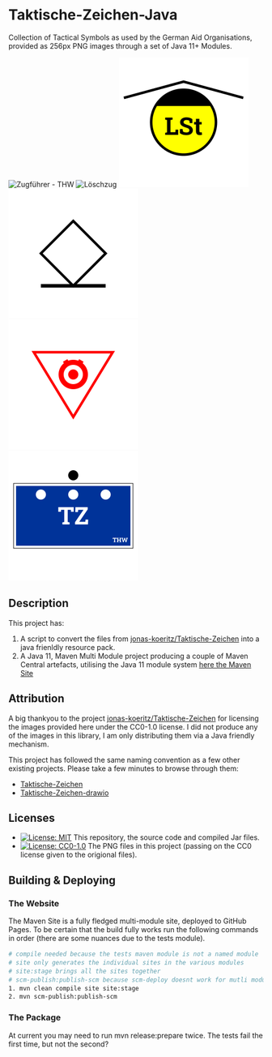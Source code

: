 # Taktische-Zeichen-Java

Collection of Tactical Symbols as used by the German Aid Organisations, provided as 256px PNG images through a set of Java 11+ Modules.

![Zugführer - THW](https://raw.githubusercontent.com/liturner/Taktische-Zeichen-Java/main/de.turnertech.tz/src/main/resources/de/turnertech/tz/symbol/personen/thw/Zugführer_TZ.png)
![Löschzug](https://raw.githubusercontent.com/liturner/Taktische-Zeichen-Java/main/de.turnertech.tz/src/main/resources/de/turnertech/tz/symbol/einheiten/feuerwehr/Löschzug.png)
![Leitstelle](https://raw.githubusercontent.com/liturner/Taktische-Zeichen-Java/main/de.turnertech.tz/src/main/resources/de/turnertech/tz/symbol/einrichtungen/Leitstelle.png)
![Gerettete Person](https://raw.githubusercontent.com/liturner/Taktische-Zeichen-Java/main/de.turnertech.tz/src/main/resources/de/turnertech/tz/symbol/personen/Gerettete_Person.png)
![Gefahr durch Explosivstoffe](https://raw.githubusercontent.com/liturner/Taktische-Zeichen-Java/main/de.turnertech.tz/src/main/resources/de/turnertech/tz/symbol/gefahren/Gefahr_durch_Explosivstoffe.png)
![Zugtrupp - THW](https://raw.githubusercontent.com/liturner/Taktische-Zeichen-Java/main/de.turnertech.tz/src/main/resources/de/turnertech/tz/symbol/einheiten/thw/Zugtrupp.png)

## Description

This project has:

1. A script to convert the files from [jonas-koeritz/Taktische-Zeichen](https://github.com/jonas-koeritz/Taktische-Zeichen) into a java frienldly resource pack.
2. A Java 11, Maven Multi Module project producing a couple of Maven Central artefacts, utilising the Java 11 module system [here the Maven Site](https://liturner.github.io/Taktische-Zeichen-Java/)

## Attribution

A big thankyou to the project [jonas-koeritz/Taktische-Zeichen](https://github.com/jonas-koeritz/Taktische-Zeichen) for licensing the images provided here under the CC0-1.0 license. I did not produce any of the images in this library, I am only distributing them via a Java friendly mechanism.

This project has followed the same naming convention as a few other existing projects. Please take a few minutes to browse through them:

- [Taktische-Zeichen](https://github.com/jonas-koeritz/Taktische-Zeichen)
- [Taktische-Zeichen-drawio](https://github.com/MartinBoehmer/Taktische-Zeichen-drawio)

## Licenses

- [![License: MIT](https://img.shields.io/badge/License-MIT%201.0-lightgrey.svg)](https://raw.githubusercontent.com/liturner/Taktische-Zeichen-Java/main/LICENSE) This repository, the source code and compiled Jar files.
- [![License: CC0-1.0](https://img.shields.io/badge/License-CC0%201.0-lightgrey.svg)](https://creativecommons.org/publicdomain/zero/1.0/) The PNG files in this project (passing on the CC0 license given to the origional files).

## Building & Deploying

### The Website

The Maven Site is a fully fledged multi-module site, deployed to GitHub Pages. To be certain that the build fully works run the following commands in order (there are some nuances due to the tests module).

```bash
# compile needed because the tests maven module is not a named module
# site only generates the individual sites in the various modules
# site:stage brings all the sites together
# scm-publish:publish-scm because scm-deploy doesnt work for mutli module at time of writing
1. mvn clean compile site site:stage 
2. mvn scm-publish:publish-scm
```

### The Package

At current you may need to run mvn release:prepare twice. The tests fail the first time, but not the second?
